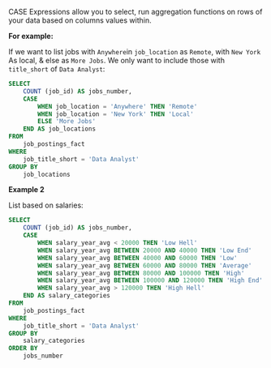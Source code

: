 CASE Expressions allow you to select, run aggregation functions on rows of your data based on columns values within.

**For example:**

If we want to list jobs with `Anywhere`in `job_location` as `Remote`, with `New York` As local, & else as `More Jobs`. We only want to include those with `title_short` of `Data Analyst`:

```sql
SELECT 
    COUNT (job_id) AS jobs_number,
    CASE
        WHEN job_location = 'Anywhere' THEN 'Remote'
        WHEN job_location = 'New York' THEN 'Local'
        ELSE 'More Jobs'
    END AS job_locations
FROM
    job_postings_fact
WHERE
    job_title_short = 'Data Analyst'
GROUP BY
    job_locations
```

**Example 2**

List based on salaries:

```sql
SELECT 
    COUNT (job_id) AS jobs_number,
    CASE
        WHEN salary_year_avg < 20000 THEN 'Low Hell'
        WHEN salary_year_avg BETWEEN 20000 AND 40000 THEN 'Low End'
        WHEN salary_year_avg BETWEEN 40000 AND 60000 THEN 'Low'
        WHEN salary_year_avg BETWEEN 60000 AND 80000 THEN 'Average'
        WHEN salary_year_avg BETWEEN 80000 AND 100000 THEN 'High'
        WHEN salary_year_avg BETWEEN 100000 AND 120000 THEN 'High End'
        WHEN salary_year_avg > 120000 THEN 'High Hell'
    END AS salary_categories
FROM
    job_postings_fact
WHERE
    job_title_short = 'Data Analyst'
GROUP BY
    salary_categories
ORDER BY
    jobs_number
```

